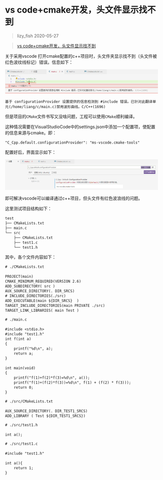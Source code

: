 # vs code+cmake开发，头文件显示找不到

> lizy_fish 2020-05-27 

> [vs code+cmake开发，头文件显示找不到](https://blog.csdn.net/lizy_fish/article/details/106376080)

关于采用vscode 打开cmake配置的c++项目时，头文件夹显示找不到（头文件被红色波纹线标记）错误。信息如下：

<img src="cmake_imgs/vs_header_file_issue.png" alt="基于 configurationProvider 设置提供的信息检测到 #include 错误">

```
基于 configurationProvider 设置提供的信息检测到 #include 错误。已针对此翻译单元(/home/liang/c/main.c)禁用波形曲线。C/C++(1696)
```

但是项目的`CMake`文件书写又没啥问题，工程可以使用`CMake`顺利编译。


这种情况需要在VisualStudioCode中的settings.json中添加一个配置项，使配置的信息来源与cmake。即：

```
"C_Cpp.default.configurationProvider": "ms-vscode.cmake-tools"
```

配置好后，界面显示如下：

<img src="cmake_imgs/vs_configurationProvider.png" alt="VS code configurationProvider配置项目">

即可解决vscode可以编译通过c++项目，但头文件有红色波浪线的问题。


这里测试项目结构如下：

```
test
├── CMakeLists.txt
├── main.c
└── src
    ├── CMakeLists.txt
    ├── test1.c
    └── test1.h
```

其中，各个文件内容如下：

```
# ./CMakeLists.txt

PROJECT(main)
CMAKE_MINIMUM_REQUIRED(VERSION 2.6) 
ADD_SUBDIRECTORY( src )
AUX_SOURCE_DIRECTORY(. DIR_SRCS)
# INCLUDE_DIRECTORIES(./src)
ADD_EXECUTABLE(main ${DIR_SRCS}  )
TARGET_INCLUDE_DIRECTORIES(main PRIVATE ./src)
TARGET_LINK_LIBRARIES( main Test )
```

```
# ./main.c

#include <stdio.h>
#include "test1.h"
int f(int a)
{
    printf("%d\n", a);
    return a;
}

int main(void)
{
    printf("f(1)+f(2)*f(3)=%d\n", a());
    printf("f(1)+(f(2)*f(3))=%d\n", f(1) + (f(2) * f(3)));
    return 0;
}
```


```
# ./src/CMakeLists.txt

AUX_SOURCE_DIRECTORY(. DIR_TEST1_SRCS)
ADD_LIBRARY ( Test ${DIR_TEST1_SRCS})
```


```
# ./src/test1.h

int a();
```


```
# ./src/test1.c

#include "test1.h"

int a(){
    return 1;
}
```
